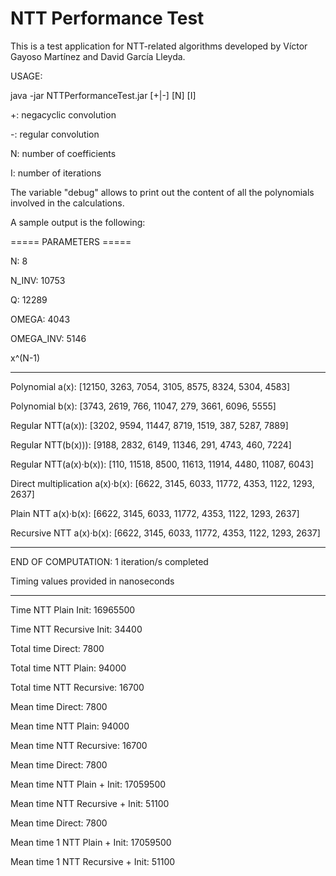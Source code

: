 # NTT Performance Test

This is a test application for NTT-related algorithms developed by Víctor Gayoso Martínez and David García Lleyda.

USAGE: 

java -jar NTTPerformanceTest.jar [+|-] [N] [I]

  +: negacyclic convolution
  
  -: regular convolution
  
  N: number of coefficients
  
  I: number of iterations

The variable "debug" allows to print out the content of all the polynomials involved in the calculations.  

A sample output is the following:


===== PARAMETERS =====

N: 8

N_INV: 10753

Q: 12289

OMEGA: 4043

OMEGA_INV: 5146

x^(N-1)

-----------------------------------------------

Polynomial a(x):                 [12150, 3263, 7054, 3105, 8575, 8324, 5304, 4583]

Polynomial b(x):                 [3743, 2619, 766, 11047, 279, 3661, 6096, 5555]

Regular NTT(a(x)):               [3202, 9594, 11447, 8719, 1519, 387, 5287, 7889]

Regular NTT(b(x))):              [9188, 2832, 6149, 11346, 291, 4743, 460, 7224]

Regular NTT(a(x)·b(x)):          [110, 11518, 8500, 11613, 11914, 4480, 11087, 6043]

Direct multiplication a(x)·b(x): [6622, 3145, 6033, 11772, 4353, 1122, 1293, 2637]

Plain NTT a(x)·b(x):             [6622, 3145, 6033, 11772, 4353, 1122, 1293, 2637]

Recursive NTT a(x)·b(x):         [6622, 3145, 6033, 11772, 4353, 1122, 1293, 2637]

-----------------------------------------------

END OF COMPUTATION: 1 iteration/s completed

Timing values provided in nanoseconds

-----------------------------------------------

Time NTT Plain Init:              16965500

Time NTT Recursive Init:          34400

Total time Direct:                7800

Total time NTT Plain:             94000

Total time NTT Recursive:         16700


Mean time Direct:                 7800

Mean time NTT Plain:              94000

Mean time NTT Recursive:          16700


Mean time Direct:                 7800

Mean time NTT Plain + Init:       17059500

Mean time NTT Recursive + Init:   51100


Mean time Direct:                 7800

Mean time 1 NTT Plain + Init:     17059500

Mean time 1 NTT Recursive + Init: 51100
